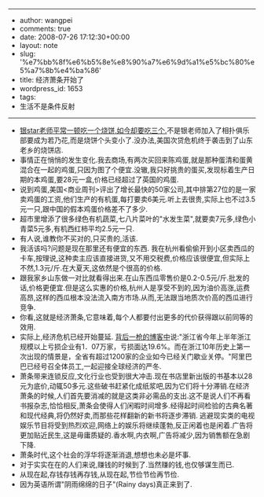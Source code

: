 - --
- author: wangpei
- comments: true
- date: 2008-07-26 17:12:30+00:00
- layout: note
- slug: '%e7%bb%8f%e6%b5%8e%e8%90%a7%e6%9d%a1%e5%bc%80%e5%a7%8b%e4%ba%86'
- title: 经济萧条开始了
- wordpress_id: 1653
- tags:
- 生活不是条件反射
- --
- [银star老师平常一顿吃一个烧饼,如今却要吃三个.](http://blog.sina.com.cn/s/blog_52184a5a0100ags0.html)不是银老师加入了相扑俱乐部要成为若乃花,而是烧饼个头变小了.没办法,美国次贷危机终于袭击到了山东老乡的烧饼店.
- 事情正在悄悄的发生变化.我去商场,有两次买回来陈鸡蛋,就是那种蛋清和蛋黄混合在一起的鸡蛋,只因为图了个便宜.没辙,我只好挑贵的蛋买,发现标着生产日期的本鸡蛋,要28元一盒,价格已经超过了英国的鸡蛋.
- 说到鸡蛋,美国<商业周刊>评出了增长最快的50家公司,其中排第27位的是一家卖鸡蛋的工资,他们生产的有机蛋,每打要卖6美元.听上去很贵,实际上也不过3.5元一只,跟中国的假本鸡蛋价格差不了多少.
- 超市里增添了很多绿色有机蔬菜,七八片菜叶的"水发生菜",就要卖7元多,绿色小青菜5元多,有机西红柿平均2.5元一只.
- 有人说,谁教你不买对的,只买贵的,活该.
- 我活该吗?问题是现在那里还有便宜的东西. 我在杭州看偷偷开到小区卖西瓜的卡车,按理说,这种卖主应该直接进货,又不用交税费,价格应该很便宜,但实际上不然,1.3元/斤.在大夏天,这依然是个很高的价格.
- 跟我家乡山东做一对比就看得出来.在山东西瓜零售价是0.2-0.5元/斤.批发的话,价格更便宜.但是这么实惠的价格,杭州人是享受不到的,因为油价高涨,运费高昂,这样的西瓜根本没法流入南方市场.从而,无法跟当地质次价高的西瓜进行竞争.
- 你看,这就是经济萧条,它意味着,每个人都要付出更多的代价获得跟以前同等的效用.
- 实际上,经济危机已经开始蔓延. [背后一枪的博客中](http://aw98.blog.hexun.com/21357619_d.html)说:"浙江省今年上半年浙江规模以上亏损企业有1．07万家，亏损面达19.6%。而在浙江10年历史上第一次出现的情景是，全省有超过1200家的企业如今已经关门歇业关停。"阿里巴巴已经号召全体员工,一起迎接全球经济的严冬.
- 萧条带来连锁反应,文化行业也受到很大冲击.现在书店里新出版的书基本以28元为底价,动辄50多元.这些破书赶紧化成纸浆吧,因为它们将十分滞销.在经济萧条的时候,人们首先要消减的就是这类非必需品的支出.这不是说人们不再看书报杂志,恰恰相反,萧条会使得人们闲暇时间增多.经得起时间检验的古典名著和现代经典,将仍然好卖,而那些花样翻新的新书将逐步滞销. 逃避现实类的电视娱乐节目将受到热烈欢迎,网络上的娱乐将继续蓬勃,反正闲着也是闲着.广告将更加贴近民生,这是毋庸质疑的.香水啊,内衣啊,广告将减少,因为销售额在急剧下降.
- 萧条时代,这个社会的浮华将逐渐消退,想想也未必是坏事.
- 对于实实在在的人们来说,赚钱的时候到了.当然赚的钱,也仅够谋生而已.
- 从现在起,存钱存钱再存钱,从现在起,节俭节俭再节俭.
- 因为英语所谓"阴雨绵绵的日子"(Rainy days)真正来到了.
